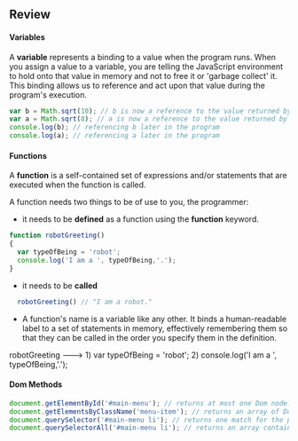 ## Review

#### Variables

A **variable** represents a binding to a value when the program runs.  When you assign a value to a variable, you are telling the JavaScript environment to hold onto that value in memory and not to free it or 'garbage collect' it.  This binding allows us to reference and act upon that value during the program's execution.

```javascript
var b = Math.sqrt(10); // b is now a reference to the value returned by Math.sqrt(10)
var a = Math.sqrt(8); // a is now a reference to the value returned by Math.sqrt(8)
console.log(b); // referencing b later in the program
console.log(a); // referencing a later in the program

````

#### Functions

A **function** is a self-contained set of expressions and/or statements that are executed when the function is called.

A function needs two things to be of use to you, the programmer:

+ it needs to be **defined** as a function using the **function** keyword.

````javascript
function robotGreeting()
{
  var typeOfBeing = 'robot';
  console.log('I am a ', typeOfBeing,'.');
}
````
+ it needs to be **called**

````javascript
  robotGreeting() // "I am a robot."
````

+ A function's name is a variable like any other. It binds a human-readable label to a set of statements in memory, effectively remembering them so that they can be called in the order you specify them in the definition. 

robotGreeting ---> 1) var typeOfBeing = 'robot';
                   2) console.log('I am a ', typeOfBeing,'.');

#### Dom Methods

````javascript 
document.getElementById('#main-menu'); // returns at most one Dom node.
document.getElementsByClassName('menu-item'); // returns an array of Dom nodes.
document.querySelector('#main-menu li'); // returns one match for the provided selector
document.querySelectorAll('#main-menu li'); // returns an array containing all matches of the provided selector
````
